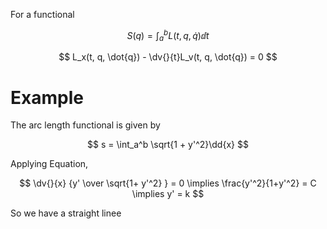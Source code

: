 For a functional

$$
S(q) = \int_a^b L(t, q, \dot{q}) \dd{t}
$$

$$
L_x(t, q, \dot{q}) - \dv{}{t}L_v(t, q, \dot{q}) = 0
$$

# Example

The arc length functional is given by

$$
s = \int_a^b \sqrt{1 + y'^2}\dd{x}
$$

Applying Equation,

$$
\dv{}{x} {y' \over \sqrt{1+ y'^2} } = 0 \implies \frac{y'^2}{1+y'^2} = C \implies y' = k
$$

So we have a straight linee